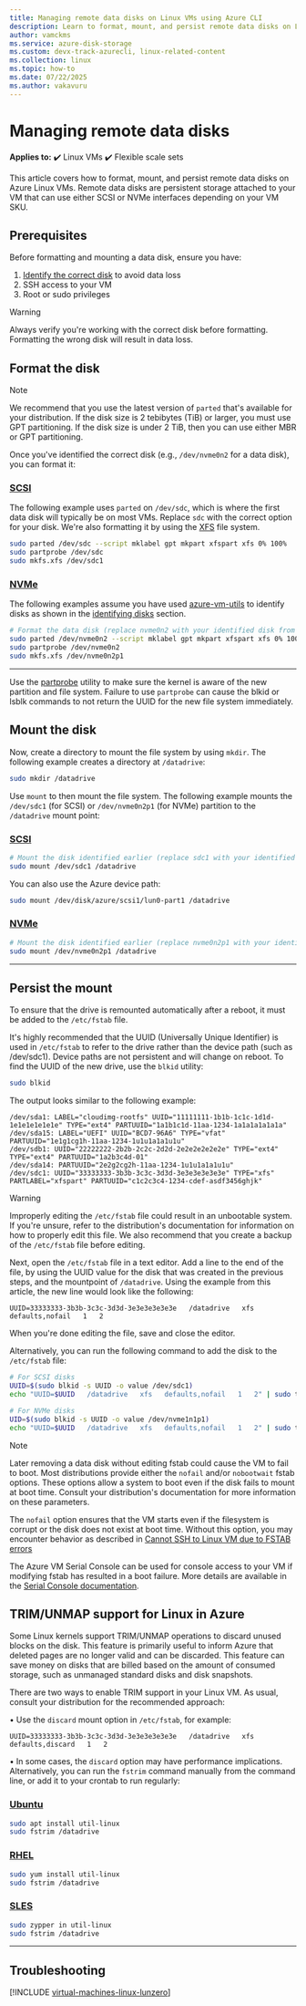 ```yaml
---
title: Managing remote data disks on Linux VMs using Azure CLI
description: Learn to format, mount, and persist remote data disks on Linux VMs with both SCSI and NVMe interfaces
author: vamckms
ms.service: azure-disk-storage
ms.custom: devx-track-azurecli, linux-related-content
ms.collection: linux
ms.topic: how-to
ms.date: 07/22/2025
ms.author: vakavuru
---
```


# Managing remote data disks

**Applies to:** :heavy_check_mark: Linux VMs :heavy_check_mark: Flexible scale sets 

This article covers how to format, mount, and persist remote data disks on Azure Linux VMs. Remote data disks are persistent storage attached to your VM that can use either SCSI or NVMe interfaces depending on your VM SKU.

## Prerequisites

Before formatting and mounting a data disk, ensure you have:

1. [Identify the correct disk](./add-disk.md#identifying-disks) to avoid data loss
2. SSH access to your VM
3. Root or sudo privileges

> [!WARNING]
> Always verify you're working with the correct disk before formatting. Formatting the wrong disk will result in data loss.

## Format the disk

> [!NOTE]
> We recommend that you use the latest version of `parted` that's available for your distribution. If the disk size is 2 tebibytes (TiB) or larger, you must use GPT partitioning. If the disk size is under 2 TiB, then you can use either MBR or GPT partitioning.

Once you've identified the correct disk (e.g., `/dev/nvme0n2` for a data disk), you can format it:

### [SCSI](#tab/scsi-format)

The following example uses `parted` on `/dev/sdc`, which is where the first data disk will typically be on most VMs. Replace `sdc` with the correct option for your disk. We're also formatting it by using the [XFS](https://xfs.wiki.kernel.org/) file system.

```bash
sudo parted /dev/sdc --script mklabel gpt mkpart xfspart xfs 0% 100%
sudo partprobe /dev/sdc
sudo mkfs.xfs /dev/sdc1
```

### [NVMe](#tab/nvme-format)

The following examples assume you have used [azure-vm-utils](azure-virtualmachine-utilities.md) to identify disks as shown in the [identifying disks](./add-disk.md#identifying-disks) section.

```bash
# Format the data disk (replace nvme0n2 with your identified disk from azure-nvme-id)
sudo parted /dev/nvme0n2 --script mklabel gpt mkpart xfspart xfs 0% 100%
sudo partprobe /dev/nvme0n2
sudo mkfs.xfs /dev/nvme0n2p1
```
---
Use the [partprobe](https://linux.die.net/man/8/partprobe) utility to make sure the kernel is aware of the new partition and file system. Failure to use `partprobe` can cause the blkid or lsblk commands to not return the UUID for the new file system immediately.


## Mount the disk

Now, create a directory to mount the file system by using `mkdir`. The following example creates a directory at `/datadrive`:

```bash
sudo mkdir /datadrive
```
Use `mount` to then mount the file system. The following example mounts the `/dev/sdc1` (for SCSI) or `/dev/nvme0n2p1` (for NVMe) partition to the `/datadrive` mount point:

### [SCSI](#tab/scsi-mount)

```bash
# Mount the disk identified earlier (replace sdc1 with your identified disk's partition)
sudo mount /dev/sdc1 /datadrive
```

You can also use the Azure device path:

```bash
sudo mount /dev/disk/azure/scsi1/lun0-part1 /datadrive
```

### [NVMe](#tab/nvme-mount)

```bash
# Mount the disk identified earlier (replace nvme0n2p1 with your identified disk's partition)
sudo mount /dev/nvme0n2p1 /datadrive
```
---


## Persist the mount

To ensure that the drive is remounted automatically after a reboot, it must be added to the `/etc/fstab` file.

It's highly recommended that the UUID (Universally Unique Identifier) is used in `/etc/fstab` to refer to the drive rather than the device path (such as /dev/sdc1).  Device paths are not persistent and will change on reboot. To find the UUID of the new drive, use the `blkid` utility:

```bash
sudo blkid
```

The output looks similar to the following example:

```
/dev/sda1: LABEL="cloudimg-rootfs" UUID="11111111-1b1b-1c1c-1d1d-1e1e1e1e1e1e" TYPE="ext4" PARTUUID="1a1b1c1d-11aa-1234-1a1a1a1a1a1a"
/dev/sda15: LABEL="UEFI" UUID="BCD7-96A6" TYPE="vfat" PARTUUID="1e1g1cg1h-11aa-1234-1u1u1a1a1u1u"
/dev/sdb1: UUID="22222222-2b2b-2c2c-2d2d-2e2e2e2e2e2e" TYPE="ext4" TYPE="ext4" PARTUUID="1a2b3c4d-01"
/dev/sda14: PARTUUID="2e2g2cg2h-11aa-1234-1u1u1a1a1u1u"
/dev/sdc1: UUID="33333333-3b3b-3c3c-3d3d-3e3e3e3e3e3e" TYPE="xfs" PARTLABEL="xfspart" PARTUUID="c1c2c3c4-1234-cdef-asdf3456ghjk"
```

> [!WARNING]
> Improperly editing the `/etc/fstab` file could result in an unbootable system. If you're unsure, refer to the distribution's documentation for information on how to properly edit this file. We also recommend that you create a backup of the `/etc/fstab` file before editing.

Next, open the `/etc/fstab` file in a text editor. Add a line to the end of the file, by using the UUID value for the disk that was created in the previous steps, and the mountpoint of `/datadrive`. Using the example from this article, the new line would look like the following:

```
UUID=33333333-3b3b-3c3c-3d3d-3e3e3e3e3e3e   /datadrive   xfs   defaults,nofail   1   2
```

When you're done editing the file, save and close the editor.

Alternatively, you can run the following command to add the disk to the `/etc/fstab` file:

```bash
# For SCSI disks
UUID=$(sudo blkid -s UUID -o value /dev/sdc1)
echo "UUID=$UUID   /datadrive   xfs   defaults,nofail   1   2" | sudo tee -a /etc/fstab

# For NVMe disks
UID=$(sudo blkid -s UUID -o value /dev/nvme1n1p1)
echo "UUID=$UUID   /datadrive   xfs   defaults,nofail   1   2" | sudo tee -a /etc/fstab
```

> [!NOTE]
> Later removing a data disk without editing fstab could cause the VM to fail to boot. Most distributions provide either the `nofail` and/or `nobootwait` fstab options. These options allow a system to boot even if the disk fails to mount at boot time. Consult your distribution's documentation for more information on these parameters.

The `nofail` option ensures that the VM starts even if the filesystem is corrupt or the disk does not exist at boot time. Without this option, you may encounter behavior as described in [Cannot SSH to Linux VM due to FSTAB errors](/troubleshoot/azure/virtual-machines/linux-virtual-machine-cannot-start-fstab-errors)

The Azure VM Serial Console can be used for console access to your VM if modifying fstab has resulted in a boot failure. More details are available in the [Serial Console documentation](/troubleshoot/azure/virtual-machines/serial-console-linux).


## TRIM/UNMAP support for Linux in Azure

Some Linux kernels support TRIM/UNMAP operations to discard unused blocks on the disk. This feature is primarily useful to inform Azure that deleted pages are no longer valid and can be discarded. This feature can save money on disks that are billed based on the amount of consumed storage, such as unmanaged standard disks and disk snapshots.

There are two ways to enable TRIM support in your Linux VM. As usual, consult your distribution for the recommended approach:

• Use the `discard` mount option in `/etc/fstab`, for example:

```
UUID=33333333-3b3b-3c3c-3d3d-3e3e3e3e3e3e   /datadrive   xfs   defaults,discard   1   2
```

• In some cases, the `discard` option may have performance implications. Alternatively, you can run the `fstrim` command manually from the command line, or add it to your crontab to run regularly:

### [Ubuntu](#tab/ubuntu)

```bash
sudo apt install util-linux
sudo fstrim /datadrive
```

### [RHEL](#tab/rhel)

```bash
sudo yum install util-linux
sudo fstrim /datadrive
```

### [SLES](#tab/suse)

```bash
sudo zypper in util-linux
sudo fstrim /datadrive
```
---

## Troubleshooting

[!INCLUDE [virtual-machines-linux-lunzero](../includes/virtual-machines-linux-lunzero.md)]
